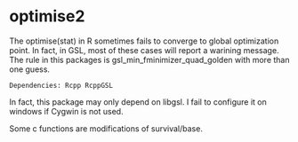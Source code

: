 optimise2
=========

The optimise(stat) in R sometimes fails to converge to global optimization point. In fact, in GSL, most of these cases will report a warining message. The rule in this packages is gsl_min_fminimizer_quad_golden with more than one guess.

    Dependencies: Rcpp RcppGSL

In fact, this package may only depend on libgsl. I fail to configure it on windows if Cygwin is not used.

Some c functions are modifications of survival/base. 


